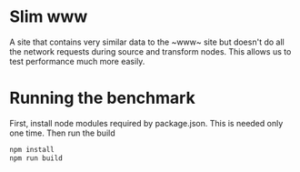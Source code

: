 # Slim www

A site that contains very similar data to the ~www~ site but doesn't do all the network requests during source and transform nodes. This allows us to test performance much more easily.

# Running the benchmark

First, install node modules required by package.json. This is needed only one time. Then run the build

```bash
npm install
npm run build
```
